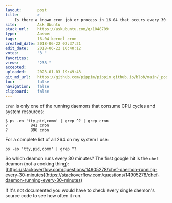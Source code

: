 ```yaml
---
layout:       post
title:        >
    Is there a known cron job or process in 16.04 that occurs every 30 or 60 minutes?
site:         Ask Ubuntu
stack_url:    https://askubuntu.com/q/1048709
type:         Answer
tags:         16.04 kernel cron
created_date: 2018-06-22 02:37:21
edit_date:    2018-06-22 10:40:12
votes:        "3 "
favorites:    
views:        "238 "
accepted:     
uploaded:     2023-01-03 19:49:43
git_md_url:   https://github.com/pippim/pippim.github.io/blob/main/_posts/2018/2018-06-22-Is-there-a-known-cron-job-or-process-in-16.04-that-occurs-every-30-or-60-minutes_.md
toc:          false
navigation:   false
clipboard:    false
---
```


`cron` is only one of the running daemons that consume CPU cycles and system resources:

``` 
$ ps -eo 'tty,pid,comm' | grep ^? | grep cron
?          841 cron
?          896 cron
```

For a complete list of all 264 on my system I use:

``` 
ps -eo 'tty,pid,comm' | grep ^?
```


So which deamon runs every 30 minutes? The first google hit is the `chef` deamon (not a cooking thing): [https://stackoverflow.com/questions/14905278/chef-daemon-running-every-30-minutes](https://stackoverflow.com/questions/14905278/chef-daemon-running-every-30-minutes)

If it's not documented you would have to check every single daemon's source code to see how often it run.
